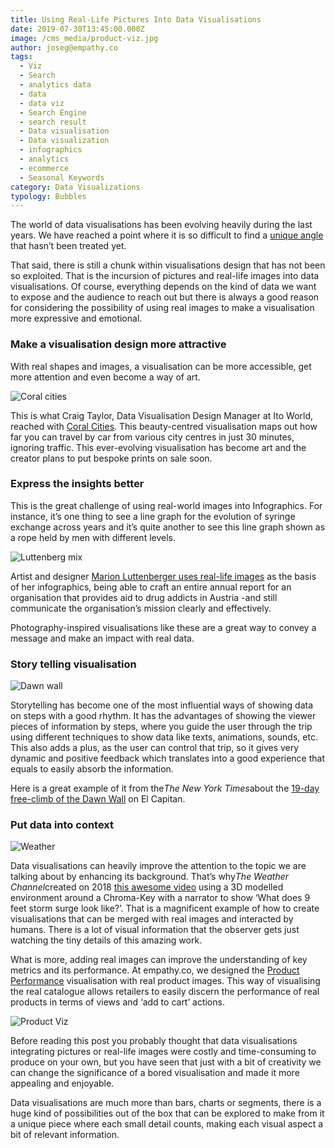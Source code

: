 ```yaml
---
title: Using Real-Life Pictures Into Data Visualisations
date: 2019-07-30T13:45:00.000Z
image: /cms_media/product-viz.jpg
author: joseg@empathy.co
tags:
  - Viz
  - Search
  - analytics data
  - data
  - data viz
  - Search Engine
  - search result
  - Data visualisation
  - Data visualization
  - infographics
  - analytics
  - ecommerce
  - Seasonal Keywords
category: Data Visualizations
typology: Bubbles
---
```

The world of data visualisations has been evolving heavily during the last years. We have reached a point where it is so difficult to find a <a href="https://google.com" target="_self">unique angle</a> that hasn’t been treated yet.

That said, there is still a chunk within visualisations design that has not been so exploited. That is the incursion of pictures and real-life images into data visualisations. Of course, everything depends on the kind of data we want to expose and the audience to reach out but there is always a good reason for considering the possibility of using real images to make a visualisation more expressive and emotional.

### Make a visualisation design more attractive

With real shapes and images, a visualisation can be more accessible, get more attention and even become a way of art.

![Coral cities](/cms_media/coral-cities.jpg "Coral cities")

This is what Craig Taylor, Data Visualisation Design Manager at Ito World, reached with [Coral Cities](https://towardsdatascience.com/coral-cities-an-ito-design-lab-concept-c01a3f4a2722). This beauty-centred visualisation maps out how far you can travel by car from various city centres in just 30 minutes, ignoring traffic. This ever-evolving visualisation has become art and the creator plans to put bespoke prints on sale soon.

### Express the insights better

This is the great challenge of using real-world images into Infographics. For instance, it’s one thing to see a line graph for the evolution of syringe exchange across years and it’s quite another to see this line graph shown as a rope held by men with different levels.

![Luttenberg mix](/cms_media/luttenberg-mix.jpg "Luttenberg mix")

Artist and designer [Marion Luttenberger uses real-life images](http://marion-luttenberger.squarespace.com/#/infographics/) as the basis of her infographics, being able to craft an entire annual report for an organisation that provides aid to drug addicts in Austria -and still communicate the organisation’s mission clearly and effectively.

Photography-inspired visualisations like these are a great way to convey a message and make an impact with real data.

### Story telling visualisation

![Dawn wall](/cms_media/dawnwall.png "Dawn wall")

Storytelling has become one of the most influential ways of showing data on steps with a good rhythm. It has the advantages of showing the viewer pieces of information by steps, where you guide the user through the trip using different techniques to show data like texts, animations, sounds, etc. This also adds a plus, as the user can control that trip, so it gives very dynamic and positive feedback which translates into a good experience that equals to easily absorb the information.

Here is a great example of it from the*The New York Times*about the [19-day free-climb of the Dawn Wall](https://www.nytimes.com/interactive/2015/01/09/sports/the-dawn-wall-el-capitan.html?_r&_r=0) on El Capitan.

### Put data into context

![Weather](/cms_media/weather.jpg "Weather")

Data visualisations can heavily improve the attention to the topic we are talking about by enhancing its background. That’s why*The Weather Channel*created on 2018 [this awesome video](https://www.youtube.com/watch?v=q01vSb_B1o0) using a 3D modelled environment around a Chroma-Key with a narrator to show ‘What does 9 feet storm surge look like?’. That is a magnificent example of how to create visualisations that can be merged with real images and interacted by humans. There is a lot of visual information that the observer gets just watching the tiny details of this amazing work.

What is more, adding real images can improve the understanding of key metrics and its performance. At empathy.co, we designed the [Product Performance](https://www.empathy.co/resources/product-performance/) visualisation with real product images. This way of visualising the real catalogue allows retailers to easily discern the performance of real products in terms of views and ‘add to cart’ actions.

![Product Viz](/cms_media/product-viz.jpg "Product Viz")

Before reading this post you probably thought that data visualisations integrating pictures or real-life images were costly and time-consuming to produce on your own, but you have seen that just with a bit of creativity we can change the significance of a bored visualisation and made it more appealing and enjoyable.

Data visualisations are much more than bars, charts or segments, there is a huge kind of possibilities out of the box that can be explored to make from it a unique piece where each small detail counts, making each visual aspect a bit of relevant information.
